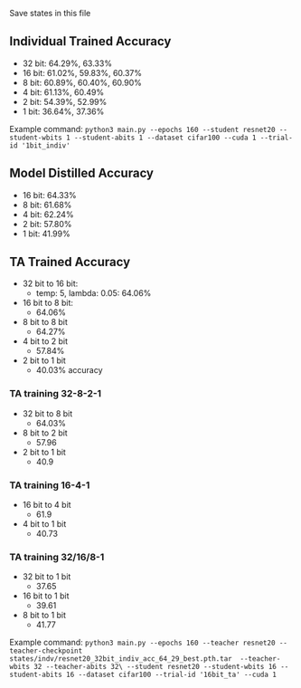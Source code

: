 Save states in this file

## Individual Trained Accuracy
* 32 bit: 64.29%, 63.33%
* 16 bit: 61.02%, 59.83%, 60.37%
* 8 bit: 60.89%, 60.40%, 60.90%
* 4 bit: 61.13%, 60.49%
* 2 bit: 54.39%, 52.99%
* 1 bit: 36.64%, 37.36%

Example command:
`python3 main.py --epochs 160 --student resnet20 --student-wbits 1 --student-abits 1 --dataset cifar100 --cuda 1 --trial-id '1bit_indiv'`

## Model Distilled Accuracy
* 16 bit: 64.33%
* 8 bit: 61.68%
* 4 bit: 62.24%
* 2 bit: 57.80%
* 1 bit: 41.99%

## TA Trained Accuracy
* 32 bit to 16 bit:
    * temp: 5, lambda: 0.05: 64.06%
*  16 bit to 8 bit:
    * 64.06%
* 8 bit to 8 bit
    * 64.27%
* 4 bit to 2 bit
    * 57.84%
* 2 bit to 1 bit
    * 40.03% accuracy

### TA training 32-8-2-1
* 32 bit to 8 bit
    * 64.03%
* 8 bit to 2 bit
    * 57.96
* 2 bit to 1 bit
    * 40.9
### TA training 16-4-1
* 16 bit to 4 bit
    * 61.9
* 4 bit to 1 bit
    * 40.73
### TA training 32/16/8-1
* 32 bit to 1 bit
    * 37.65
* 16 bit to 1 bit
    * 39.61
* 8 bit to 1 bit
    * 41.77



Example command:
`python3 main.py --epochs 160 --teacher resnet20 --teacher-checkpoint states/indv/resnet20_32bit_indiv_acc_64_29_best.pth.tar  --teacher-wbits 32 --teacher-abits 32\
  --student resnet20 --student-wbits 16 --student-abits 16 --dataset cifar100 --trial-id '16bit_ta' --cuda 1`
